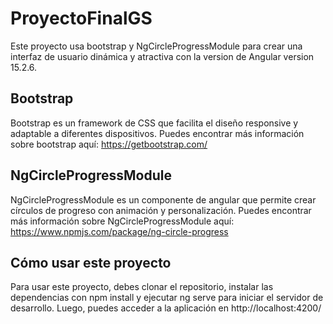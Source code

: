 # ProyectoFinalGS

Este proyecto usa bootstrap y NgCircleProgressModule para crear una interfaz de usuario dinámica y atractiva con la version de Angular version 15.2.6.

## Bootstrap

Bootstrap es un framework de CSS que facilita el diseño responsive y adaptable a diferentes dispositivos. Puedes encontrar más información sobre bootstrap aquí: https://getbootstrap.com/

## NgCircleProgressModule

NgCircleProgressModule es un componente de angular que permite crear círculos de progreso con animación y personalización. Puedes encontrar más información sobre NgCircleProgressModule aquí: https://www.npmjs.com/package/ng-circle-progress

## Cómo usar este proyecto

Para usar este proyecto, debes clonar el repositorio, instalar las dependencias con npm install y ejecutar ng serve para iniciar el servidor de desarrollo. Luego, puedes acceder a la aplicación en http://localhost:4200/
```